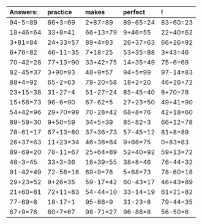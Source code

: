 | Answers: | practice | makes | perfect | ! |
| :--- | :--- | :--- | :--- | :--- |
| 94-5=89 | 66+3=69 | 2+87=89 | 89-65=24 | 83-60=23 | 
| 18+46=64 | 33+8=41 | 66+13=79 | 9+46=55 | 22+40=62 | 
| 3+81=84 | 24+33=57 | 89+4=93 | 26+37=63 | 66+26=92 | 
| 6+76=82 | 46-11=35 | 7+18=25 | 53+35=88 | 3+43=46 | 
| 70-42=28 | 77+13=90 | 33+42=75 | 14+35=49 | 75-6=69 | 
| 82-45=37 | 3+90=93 | 48+9=57 | 94+5=99 | 97-14=83 | 
| 88+4=92 | 65-2=63 | 78-20=58 | 18+2=20 | 46+26=72 | 
| 23+15=38 | 31-27=4 | 51-27=24 | 85-45=40 | 8+70=78 | 
| 15+58=73 | 96-6=90 | 67-62=5 | 27+23=50 | 49+41=90 | 
| 54+42=96 | 29+70=99 | 70-28=42 | 68+8=76 | 42+18=60 | 
| 89-59=30 | 9+50=59 | 34+5=39 | 85-82=3 | 66+12=78 | 
| 78-61=17 | 67+13=80 | 37+36=73 | 57-45=12 | 81+8=89 | 
| 26+37=63 | 11+23=34 | 46+38=84 | 9+66=75 | 0+83=83 | 
| 89-69=20 | 78-11=67 | 25+64=89 | 52+40=92 | 59+13=72 | 
| 48-3=45 | 33+3=36 | 16+39=55 | 38+8=46 | 76-44=32 | 
| 91-42=49 | 72-56=16 | 69+9=78 | 5+68=73 | 78-60=18 | 
| 29+23=52 | 9+26=35 | 59-17=42 | 60-43=17 | 46+43=89 | 
| 21+60=81 | 72+11=83 | 54-44=10 | 33-14=19 | 61+21=82 | 
| 77-69=8 | 18-17=1 | 95-86=9 | 31-23=8 | 79-44=35 | 
| 67+9=76 | 60+7=67 | 98-71=27 | 96-88=8 | 56-50=6 | 
